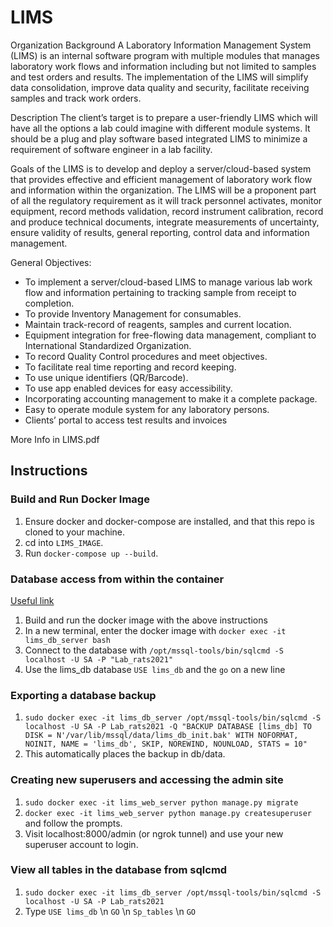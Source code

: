 # LIMS

Organization Background
A Laboratory Information Management System (LIMS) is an internal software program with multiple modules that manages laboratory work flows and information including but not limited to samples and test orders and results. The implementation of the LIMS will simplify data consolidation, improve data quality and security, facilitate receiving samples and track work orders.

Description
The client’s target is to prepare a user-friendly LIMS which will have all the options a lab could imagine with different module systems. It should be a plug and play software based integrated LIMS to minimize a requirement of software engineer in a lab facility.

Goals of the LIMS is to develop and deploy a server/cloud-based system that provides effective and efficient management of laboratory work flow and information within the organization. The LIMS will be a proponent part of all the regulatory requirement as it will track personnel activates, monitor equipment, record methods validation, record instrument calibration, record and produce technical documents, integrate measurements of uncertainty, ensure validity of results, general reporting, control data and information management.

General Objectives:

- To implement a server/cloud-based LIMS to manage various lab work flow and information pertaining to tracking sample from receipt to completion.
- To provide Inventory Management for consumables.
- Maintain track-record of reagents, samples and current location.
- Equipment integration for free-flowing data management, compliant to International Standardized Organization.
- To record Quality Control procedures and meet objectives.
- To facilitate real time reporting and record keeping.
- To use unique identifiers (QR/Barcode).
- To use app enabled devices for easy accessibility.
- Incorporating accounting management to make it a complete package.
- Easy to operate module system for any laboratory persons.
- Clients’ portal to access test results and invoices

More Info in LIMS.pdf

## Instructions

### Build and Run Docker Image

1. Ensure docker and docker-compose are installed, and that this repo is cloned to your machine.
1. cd into `LIMS_IMAGE`.
1. Run `docker-compose up --build`.

### Database access from within the container

[Useful link](https://docs.microsoft.com/en-us/sql/linux/quickstart-install-connect-docker?view=sql-server-ver15&pivots=cs1-bash)

1. Build and run the docker image with the above instructions
1. In a new terminal, enter the docker image with `docker exec -it lims_db_server bash`
1. Connect to the database with `/opt/mssql-tools/bin/sqlcmd -S localhost -U SA -P "Lab_rats2021"`
1. Use the lims_db database `USE lims_db` and the `go` on a new line

### Exporting a database backup

1. `sudo docker exec -it lims_db_server /opt/mssql-tools/bin/sqlcmd -S localhost -U SA -P Lab_rats2021 -Q "BACKUP DATABASE [lims_db] TO DISK = N'/var/lib/mssql/data/lims_db_init.bak' WITH NOFORMAT, NOINIT, NAME = 'lims_db', SKIP, NOREWIND, NOUNLOAD, STATS = 10"`
2. This automatically places the backup in db/data.

### Creating new superusers and accessing the admin site

1. `sudo docker exec -it lims_web_server python manage.py migrate`
2. `docker exec -it lims_web_server python manage.py createsuperuser` and follow the prompts.
3. Visit localhost:8000/admin (or ngrok tunnel) and use your new superuser account to login.

### View all tables in the database from sqlcmd

1. `sudo docker exec -it lims_db_server /opt/mssql-tools/bin/sqlcmd -S localhost -U SA -P Lab_rats2021`
2. Type `USE lims_db` \n `GO` \n `Sp_tables` \n `GO`
